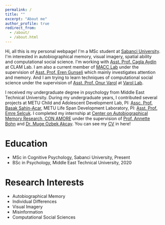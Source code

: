```yaml
---
permalink: /
title: ""
excerpt: "About me"
author_profile: true
redirect_from: 
  - /about/
  - /about.html
---
```


Hi, all this is my personal webpage! I'm a MSc student at [Sabanci University](https://www.sabanciuniv.edu/). I'm interested in autobiographical memory, visual imagery, spatial ability and computational social science. I'm working with [Asst. Prof. Cagla Aydin](https://fass.sabanciuniv.edu/en/faculty-members/detail/1980) at CLAM Lab. 
I am also a current member of [MACC Lab](https://www.gunselilab.com/) under the supervision of [Asst. Prof. Eren Gunseli](http://myweb.sabanciuniv.edu/erengunseli/) which mainly investigates attention and memory. 
And I am trying to learn techniques of computational social science under the supervision of [Asst. Prof. Onur Varol](http://www.onurvarol.com/) at [Varol Lab](http://varollab.com/).

I received my undergraduate degree in psychology from Middle East Technical University. During my undergraduate years, I contributed several projects at METU Child and Adolescent Development Lab, PI: [Assc. Prof. Basak Sahin-Acar](http://psy.metu.edu.tr/en/basak-sahin-acar), METU Life Span Development Laboratory, PI: [Asst. Prof. Emre Selcuk](http://myweb.sabanciuniv.edu/emreselcuk/). I completed my internship at [Center on Autobiographical Memory  Research, CON AMORE](https://psy.au.dk/en/research/research-centres-and-units/conamore/) under the supervision of [Prof. Annette Bohn](https://pure.au.dk/portal/en/persons/annette-bohn(63156000-0ce0-4610-b068-ee3354380b04).html) and [Dr. Muge Ozbek Akcay](https://scholar.google.dk/citations?user=iuB-cpUAAAAJ&hl=en). 
You can see my [CV](https://github.com/egeotenen/egeotenen.github.io/blob/main/files/Egeotenen_Resume2021.pdf) in here!

# Education
* MSc in Cognitive Psychology, Sabanci University, Present
* BSc in Psychology, Middle East Technical University, 2020

# Research Interests 
* Autobiographical Memory
* Individual Differences
* Visual Imagery
* Misinformation 
* Computational Social Sciences
